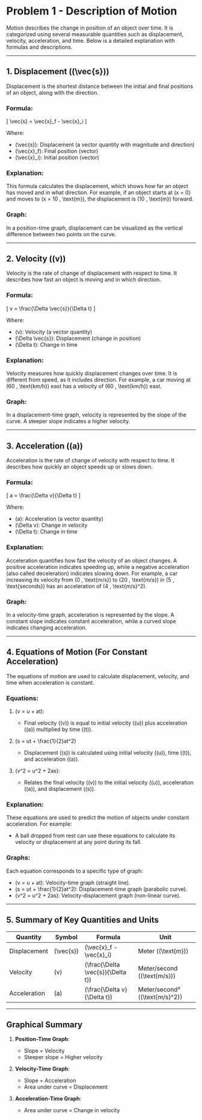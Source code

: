 # Problem 1 - Description of Motion

Motion describes the change in position of an object over time. It is categorized using several measurable quantities such as displacement, velocity, acceleration, and time. Below is a detailed explanation with formulas and descriptions.

---

## 1. Displacement (\(\vec{s}\))

Displacement is the shortest distance between the initial and final positions of an object, along with the direction.

### Formula:
\[
\vec{s} = \vec{x}_f - \vec{x}_i
\]

Where:  
- \(\vec{s}\): Displacement (a vector quantity with magnitude and direction)  
- \(\vec{x}_f\): Final position (vector)  
- \(\vec{x}_i\): Initial position (vector)  

### Explanation:
This formula calculates the displacement, which shows how far an object has moved and in what direction. For example, if an object starts at \(x = 0\) and moves to \(x = 10 \, \text{m}\), the displacement is \(10 \, \text{m}\) forward.

### Graph:
In a position-time graph, displacement can be visualized as the vertical difference between two points on the curve.

---

## 2. Velocity (\(v\))

Velocity is the rate of change of displacement with respect to time. It describes how fast an object is moving and in which direction.

### Formula:
\[
v = \frac{\Delta \vec{s}}{\Delta t}
\]

Where:  
- \(v\): Velocity (a vector quantity)  
- \(\Delta \vec{s}\): Displacement (change in position)  
- \(\Delta t\): Change in time  

### Explanation:
Velocity measures how quickly displacement changes over time. It is different from speed, as it includes direction. For example, a car moving at \(60 \, \text{km/h}\) east has a velocity of \(60 \, \text{km/h}\) east.

### Graph:
In a displacement-time graph, velocity is represented by the slope of the curve. A steeper slope indicates a higher velocity.

---

## 3. Acceleration (\(a\))

Acceleration is the rate of change of velocity with respect to time. It describes how quickly an object speeds up or slows down.

### Formula:
\[
a = \frac{\Delta v}{\Delta t}
\]

Where:  
- \(a\): Acceleration (a vector quantity)  
- \(\Delta v\): Change in velocity  
- \(\Delta t\): Change in time  

### Explanation:
Acceleration quantifies how fast the velocity of an object changes. A positive acceleration indicates speeding up, while a negative acceleration (also called deceleration) indicates slowing down. For example, a car increasing its velocity from \(0 \, \text{m/s}\) to \(20 \, \text{m/s}\) in \(5 \, \text{seconds}\) has an acceleration of \(4 \, \text{m/s}^2\).

### Graph:
In a velocity-time graph, acceleration is represented by the slope. A constant slope indicates constant acceleration, while a curved slope indicates changing acceleration.

---

## 4. Equations of Motion (For Constant Acceleration)

The equations of motion are used to calculate displacement, velocity, and time when acceleration is constant.

### Equations:
1. \(v = u + at\): 
   - Final velocity (\(v\)) is equal to initial velocity (\(u\)) plus acceleration (\(a\)) multiplied by time (\(t\)).

2. \(s = ut + \frac{1}{2}at^2\)  
   - Displacement (\(s\)) is calculated using initial velocity (\(u\)), time (\(t\)), and acceleration (\(a\)).

3. \(v^2 = u^2 + 2as\):
   - Relates the final velocity (\(v\)) to the initial velocity (\(u\)), acceleration (\(a\)), and displacement (\(s\)).

### Explanation:
These equations are used to predict the motion of objects under constant acceleration. For example:
- A ball dropped from rest can use these equations to calculate its velocity or displacement at any point during its fall.

### Graphs:
Each equation corresponds to a specific type of graph:
- \(v = u + at\): Velocity-time graph (straight line).  
- \(s = ut + \frac{1}{2}at^2\): Displacement-time graph (parabolic curve).  
- \(v^2 = u^2 + 2as\): Velocity-displacement graph (non-linear curve).

---

## 5. Summary of Key Quantities and Units

| Quantity        | Symbol         | Formula                        | Unit           |
|-----------------|---------------|--------------------------------|----------------|
| Displacement    | \(\vec{s}\)    | \(\vec{x}_f - \vec{x}_i\)       | Meter (\(\text{m}\)) |
| Velocity        | \(v\)         | \(\frac{\Delta \vec{s}}{\Delta t}\) | Meter/second (\(\text{m/s}\)) |
| Acceleration    | \(a\)         | \(\frac{\Delta v}{\Delta t}\)       | Meter/second² (\(\text{m/s}^2\)) |

---

## Graphical Summary

1. **Position-Time Graph**:  
   - Slope = Velocity  
   - Steeper slope = Higher velocity  

2. **Velocity-Time Graph**:  
   - Slope = Acceleration  
   - Area under curve = Displacement  

3. **Acceleration-Time Graph**:  
   - Area under curve = Change in velocity  
